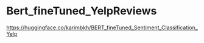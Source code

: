 # Bert_fineTuned_YelpReviews

https://huggingface.co/karimbkh/BERT_fineTuned_Sentiment_Classification_Yelp
